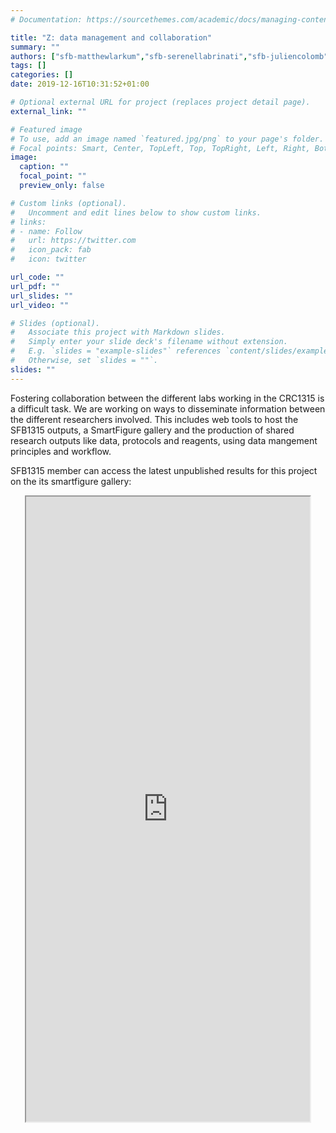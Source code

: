 ```yaml
---
# Documentation: https://sourcethemes.com/academic/docs/managing-content/

title: "Z: data management and collaboration"
summary: ""
authors: ["sfb-matthewlarkum","sfb-serenellabrinati","sfb-juliencolomb","sfb-marylouisegrossman","sfb-christophmetzner"]
tags: []
categories: []
date: 2019-12-16T10:31:52+01:00

# Optional external URL for project (replaces project detail page).
external_link: ""

# Featured image
# To use, add an image named `featured.jpg/png` to your page's folder.
# Focal points: Smart, Center, TopLeft, Top, TopRight, Left, Right, BottomLeft, Bottom, BottomRight.
image:
  caption: ""
  focal_point: ""
  preview_only: false

# Custom links (optional).
#   Uncomment and edit lines below to show custom links.
# links:
# - name: Follow
#   url: https://twitter.com
#   icon_pack: fab
#   icon: twitter

url_code: ""
url_pdf: ""
url_slides: ""
url_video: ""

# Slides (optional).
#   Associate this project with Markdown slides.
#   Simply enter your slide deck's filename without extension.
#   E.g. `slides = "example-slides"` references `content/slides/example-slides.md`.
#   Otherwise, set `slides = ""`.
slides: ""
---
```

<DIV class="article-container" markdown="1">
<DIV class="article-style" markdown="1">
  
Fostering collaboration between the different labs working in the CRC1315 is a difficult task. We are working on ways to disseminate information between the different researchers involved. This includes web tools to host the SFB1315 outputs, a SmartFigure gallery and the production of shared research outputs like data, protocols and reagents, using data mangement principles and workflow.

SFB1315 member can access the latest unpublished results for this project on the its smartfigure gallery: 
</DIV>
</DIV>

<center>
<iframe src ="https://sdash.sourcedata.io/dashboard?search=project:Z" height=1000px width=90% ></iframe>
</center>
